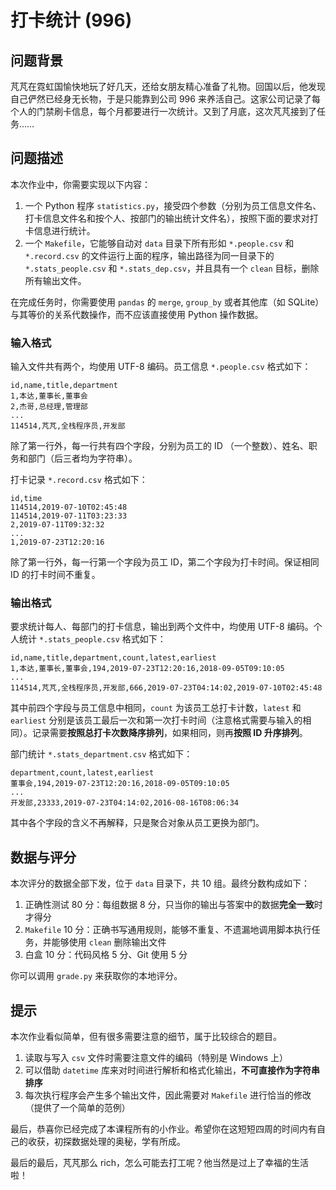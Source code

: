 # 打卡统计 (996)

## 问题背景

芃芃在霓虹国愉快地玩了好几天，还给女朋友精心准备了礼物。回国以后，他发现自己俨然已经身无长物，于是只能靠到公司 996 来养活自己。这家公司记录了每个人的门禁刷卡信息，每个月都要进行一次统计。又到了月底，这次芃芃接到了任务……

## 问题描述

本次作业中，你需要实现以下内容：

1. 一个 Python 程序 `statistics.py`，接受四个参数（分别为员工信息文件名、打卡信息文件名和按个人、按部门的输出统计文件名），按照下面的要求对打卡信息进行统计。
2. 一个 `Makefile`，它能够自动对 `data` 目录下所有形如 `*.people.csv` 和 `*.record.csv` 的文件运行上面的程序，输出路径为同一目录下的 `*.stats_people.csv` 和 `*.stats_dep.csv`，并且具有一个 `clean` 目标，删除所有输出文件。

在完成任务时，你需要使用 `pandas` 的 `merge`, `group_by` 或者其他库（如 SQLite）与其等价的关系代数操作，而不应该直接使用 Python 操作数据。

### 输入格式

输入文件共有两个，均使用 UTF-8 编码。员工信息 `*.people.csv` 格式如下：

```text
id,name,title,department
1,本达,董事长,董事会
2,杰哥,总经理,管理部
...
114514,芃芃,全栈程序员,开发部
```

除了第一行外，每一行共有四个字段，分别为员工的 ID （一个整数）、姓名、职务和部门（后三者均为字符串）。

打卡记录 `*.record.csv` 格式如下：

```text
id,time
114514,2019-07-10T02:45:48
114514,2019-07-11T03:23:33
2,2019-07-11T09:32:32
...
1,2019-07-23T12:20:16
```

除了第一行外，每一行第一个字段为员工 ID，第二个字段为打卡时间。保证相同 ID 的打卡时间不重复。

### 输出格式

要求统计每人、每部门的打卡信息，输出到两个文件中，均使用 UTF-8 编码。个人统计 `*.stats_people.csv` 格式如下：

```text
id,name,title,department,count,latest,earliest
1,本达,董事长,董事会,194,2019-07-23T12:20:16,2018-09-05T09:10:05
...
114514,芃芃,全栈程序员,开发部,666,2019-07-23T04:14:02,2019-07-10T02:45:48
```

其中前四个字段与员工信息中相同，`count` 为该员工总打卡计数，`latest` 和 `earliest` 分别是该员工最后一次和第一次打卡时间（注意格式需要与输入的相同）。记录需要**按照总打卡次数降序排列**，如果相同，则再**按照 ID 升序排列**。

部门统计 `*.stats_department.csv` 格式如下：

```text
department,count,latest,earliest
董事会,194,2019-07-23T12:20:16,2018-09-05T09:10:05
...
开发部,23333,2019-07-23T04:14:02,2016-08-16T08:06:34
```

其中各个字段的含义不再解释，只是聚合对象从员工更换为部门。

## 数据与评分

本次评分的数据全部下发，位于 `data` 目录下，共 10 组。最终分数构成如下：

1. 正确性测试 80 分：每组数据 8 分，只当你的输出与答案中的数据**完全一致**时才得分
2. `Makefile` 10 分：正确书写通用规则，能够不重复、不遗漏地调用脚本执行任务，并能够使用 `clean` 删除输出文件
3. 白盒 10 分：代码风格 5 分、Git 使用 5 分

你可以调用 `grade.py` 来获取你的本地评分。

## 提示

本次作业看似简单，但有很多需要注意的细节，属于比较综合的题目。

1. 读取与写入 `csv` 文件时需要注意文件的编码（特别是 Windows 上）
2. 可以借助 `datetime` 库来对时间进行解析和格式化输出，**不可直接作为字符串排序**
3. 每次执行程序会产生多个输出文件，因此需要对 `Makefile` 进行恰当的修改（提供了一个简单的范例）

最后，恭喜你已经完成了本课程所有的小作业。希望你在这短短四周的时间内有自己的收获，初探数据处理的奥秘，学有所成。

最后的最后，芃芃那么 rich，怎么可能去打工呢？他当然是过上了幸福的生活啦！
